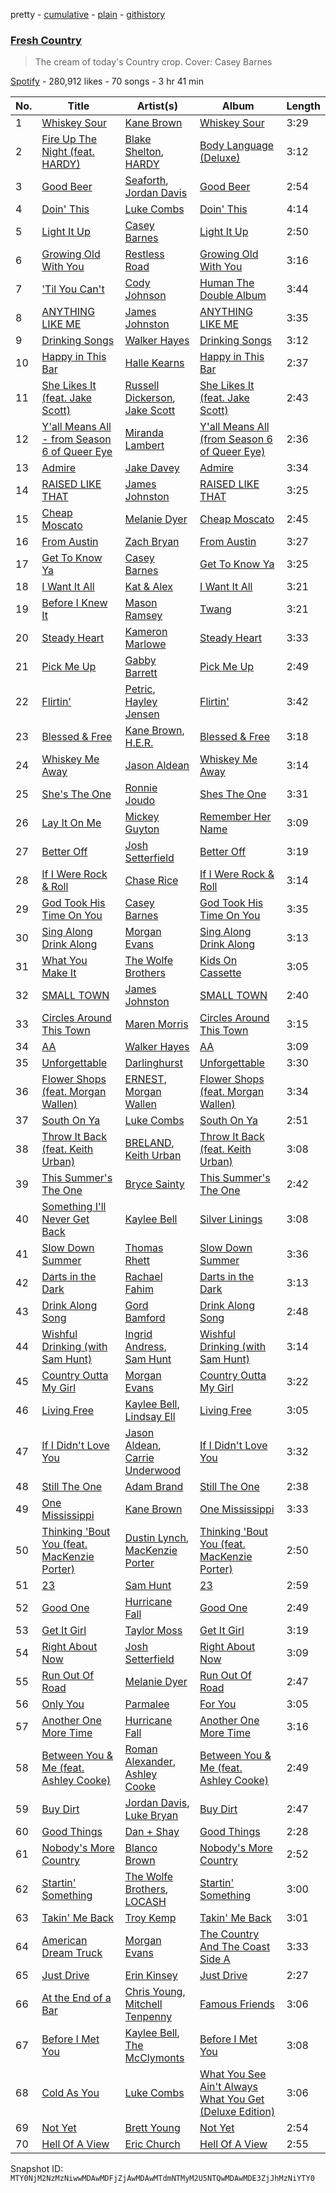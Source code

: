 pretty - [cumulative](/playlists/cumulative/37i9dQZF1DWXepGEFFmQXJ.md) - [plain](/playlists/plain/37i9dQZF1DWXepGEFFmQXJ) - [githistory](https://github.githistory.xyz/mackorone/spotify-playlist-archive/blob/main/playlists/plain/37i9dQZF1DWXepGEFFmQXJ)

### [Fresh Country](https://open.spotify.com/playlist/37i9dQZF1DWXepGEFFmQXJ)

> The cream of today's Country crop\. Cover: Casey Barnes

[Spotify](https://open.spotify.com/user/spotify) - 280,912 likes - 70 songs - 3 hr 41 min

| No. | Title | Artist(s) | Album | Length |
|---|---|---|---|---|
| 1 | [Whiskey Sour](https://open.spotify.com/track/1wlbeqO0XpftrT2pVqcxaL) | [Kane Brown](https://open.spotify.com/artist/3oSJ7TBVCWMDMiYjXNiCKE) | [Whiskey Sour](https://open.spotify.com/album/78iTqpAzKHMnonY5UqRIXH) | 3:29 |
| 2 | [Fire Up The Night \(feat\. HARDY\)](https://open.spotify.com/track/5dHF4UXvJ70xefCqD2Wj9N) | [Blake Shelton](https://open.spotify.com/artist/1UTPBmNbXNTittyMJrNkvw), [HARDY](https://open.spotify.com/artist/5QNm7E7RU2m64l6Gliu8Oy) | [Body Language \(Deluxe\)](https://open.spotify.com/album/6ObNVnYp53VJNtIcdo03WJ) | 3:12 |
| 3 | [Good Beer](https://open.spotify.com/track/55M9eKCXJFCpid6WBVyEct) | [Seaforth](https://open.spotify.com/artist/1ryJB2bhfYjjIt8kqy4BoG), [Jordan Davis](https://open.spotify.com/artist/77kULmXAQ6vWer7IIHdGzI) | [Good Beer](https://open.spotify.com/album/3PuVtau24hELLklY6dcd3q) | 2:54 |
| 4 | [Doin' This](https://open.spotify.com/track/4GyD3o5hWoyCuYpdlzZlRL) | [Luke Combs](https://open.spotify.com/artist/718COspgdWOnwOFpJHRZHS) | [Doin' This](https://open.spotify.com/album/6bpCbQ5GTNZ9IE1nvJ0zQA) | 4:14 |
| 5 | [Light It Up](https://open.spotify.com/track/7zHOg6Bu16YZvvRXnlKgWP) | [Casey Barnes](https://open.spotify.com/artist/1WN3NClJsEUzhRjTLSpt60) | [Light It Up](https://open.spotify.com/album/4mu4JS9y4EMTe8DdTvh1BE) | 2:50 |
| 6 | [Growing Old With You](https://open.spotify.com/track/5n4kMW5dn7MHFhXQuJb9zG) | [Restless Road](https://open.spotify.com/artist/5XLWHp9tjK7PWm7SMcvo2q) | [Growing Old With You](https://open.spotify.com/album/161OJ4mZwXGzdeLI2jibXZ) | 3:16 |
| 7 | ['Til You Can't](https://open.spotify.com/track/4k3lPl8YTKuY8c1HelVnm3) | [Cody Johnson](https://open.spotify.com/artist/6zLBxLdl60ekBLpawtT63I) | [Human The Double Album](https://open.spotify.com/album/3og8X1LYiVq3nPdMxpM9Wb) | 3:44 |
| 8 | [ANYTHING LIKE ME](https://open.spotify.com/track/5JTy7gXHt5k9cXf0HFhpda) | [James Johnston](https://open.spotify.com/artist/69HMYPrcstafeCTHI3Dcp1) | [ANYTHING LIKE ME](https://open.spotify.com/album/39c1pwrGbKxOZhVQkMCzM4) | 3:35 |
| 9 | [Drinking Songs](https://open.spotify.com/track/4rqjF6HMDIPWx52U09kNwV) | [Walker Hayes](https://open.spotify.com/artist/7sKxqpSqbIzphAKAhrqvlf) | [Drinking Songs](https://open.spotify.com/album/1fOOTVggmp78uXc2P5lJo1) | 3:12 |
| 10 | [Happy in This Bar](https://open.spotify.com/track/1Gp7GfpmFy7DTYAWZ5wERJ) | [Halle Kearns](https://open.spotify.com/artist/1qhXfHiXKvDP2563X2uFpY) | [Happy in This Bar](https://open.spotify.com/album/6Ibrf4RYLLKOYFQGNO7xFl) | 2:37 |
| 11 | [She Likes It \(feat\. Jake Scott\)](https://open.spotify.com/track/6VVqPBFZIbcmv14zNfOc13) | [Russell Dickerson](https://open.spotify.com/artist/1E2AEtxaFaJtH0lO7kgNKw), [Jake Scott](https://open.spotify.com/artist/0DxPHf2flBAcV2SnZPg3SV) | [She Likes It \(feat\. Jake Scott\)](https://open.spotify.com/album/6w0l7fLsiJTgVAgoxMzBIu) | 2:43 |
| 12 | [Y'all Means All \- from Season 6 of Queer Eye](https://open.spotify.com/track/0gWFFtKm8PaAJdpkajFlD1) | [Miranda Lambert](https://open.spotify.com/artist/66lH4jAE7pqPlOlzUKbwA0) | [Y'all Means All \(from Season 6 of Queer Eye\)](https://open.spotify.com/album/5erJBPynDfaVs7es8K1kJ9) | 2:36 |
| 13 | [Admire](https://open.spotify.com/track/0wdFJP36ORnHvKNK0fEtTg) | [Jake Davey](https://open.spotify.com/artist/5dlylLGY11H1ekOD9hwHuK) | [Admire](https://open.spotify.com/album/6OpFEhugnMcaFwgVGoFFcg) | 3:34 |
| 14 | [RAISED LIKE THAT](https://open.spotify.com/track/15NeNzRcjfuXTnOFHpnmzs) | [James Johnston](https://open.spotify.com/artist/69HMYPrcstafeCTHI3Dcp1) | [RAISED LIKE THAT](https://open.spotify.com/album/6dKTwyfwAejwySdL7dEcZZ) | 3:25 |
| 15 | [Cheap Moscato](https://open.spotify.com/track/0Sz3WfyjvMvAqjdZ8URlXH) | [Melanie Dyer](https://open.spotify.com/artist/159pZhqLdWf1ttWtw0zBoL) | [Cheap Moscato](https://open.spotify.com/album/1YVHfRtUC9nmqUTJlk2zEy) | 2:45 |
| 16 | [From Austin](https://open.spotify.com/track/3X0V4uEujns3TlpoDa2TvP) | [Zach Bryan](https://open.spotify.com/artist/40ZNYROS4zLfyyBSs2PGe2) | [From Austin](https://open.spotify.com/album/2URKspvbbsk7oo4ISroxzG) | 3:27 |
| 17 | [Get To Know Ya](https://open.spotify.com/track/1jS01RraB3eTBL3GnYXCaN) | [Casey Barnes](https://open.spotify.com/artist/1WN3NClJsEUzhRjTLSpt60) | [Get To Know Ya](https://open.spotify.com/album/73OAVag102lgJ7XCQ4zHFb) | 3:25 |
| 18 | [I Want It All](https://open.spotify.com/track/1Td2fjoRbqG8TKAe2sjqS1) | [Kat & Alex](https://open.spotify.com/artist/6K4y1ejK5kZ0kRdgCv5bRg) | [I Want It All](https://open.spotify.com/album/4UtZVkoehTswX1XyGvgT6X) | 3:21 |
| 19 | [Before I Knew It](https://open.spotify.com/track/3cqWSJzuxZCsglpaxWtosT) | [Mason Ramsey](https://open.spotify.com/artist/6xvpfMjWTougrRRtK7iikz) | [Twang](https://open.spotify.com/album/5VbW7e3Ej3H1K5qZ74U42S) | 3:21 |
| 20 | [Steady Heart](https://open.spotify.com/track/4QakuMSCrvw79FQV55xx6T) | [Kameron Marlowe](https://open.spotify.com/artist/31n3CN1jSC5ALUJ9dwT8UI) | [Steady Heart](https://open.spotify.com/album/0q2SQtfrwBE53MnkEo82W9) | 3:33 |
| 21 | [Pick Me Up](https://open.spotify.com/track/7xNYZeFtrB05pi9tc6lEeb) | [Gabby Barrett](https://open.spotify.com/artist/6Iz3eq2aQGFf7TbGT2iahL) | [Pick Me Up](https://open.spotify.com/album/0AFaIppKjr2lO1pCjx1wK5) | 2:49 |
| 22 | [Flirtin'](https://open.spotify.com/track/1LDTXLs9xiPVNDRNGHfAdU) | [Petric](https://open.spotify.com/artist/7afffqSIWfxozaDGWAqSjh), [Hayley Jensen](https://open.spotify.com/artist/2pYmedjA9VyTosPNO3OaTi) | [Flirtin'](https://open.spotify.com/album/0eVcx6oAlchIi1vFRgi9I4) | 3:42 |
| 23 | [Blessed & Free](https://open.spotify.com/track/0HCFZGK3c1TQorbyPHcj1l) | [Kane Brown](https://open.spotify.com/artist/3oSJ7TBVCWMDMiYjXNiCKE), [H.E.R.](https://open.spotify.com/artist/3Y7RZ31TRPVadSFVy1o8os) | [Blessed & Free](https://open.spotify.com/album/055uuuPMs7soYjnONo02QV) | 3:18 |
| 24 | [Whiskey Me Away](https://open.spotify.com/track/0wF5NIMrLi7ZzsFiDNVqIB) | [Jason Aldean](https://open.spotify.com/artist/3FfvYsEGaIb52QPXhg4DcH) | [Whiskey Me Away](https://open.spotify.com/album/1lOiIiSj6MYinTYSMg0yOb) | 3:14 |
| 25 | [She's The One](https://open.spotify.com/track/42Di68uyYR96IwvHYtM0E9) | [Ronnie Joudo](https://open.spotify.com/artist/2gfAOvUByRRsIwjifbOKxC) | [Shes The One](https://open.spotify.com/album/3ka1YGa2qQHfB7OfTx3KJw) | 3:31 |
| 26 | [Lay It On Me](https://open.spotify.com/track/0O9quVZcM3pNu9VPuhfY9m) | [Mickey Guyton](https://open.spotify.com/artist/6nfN5B7Jmi853SHa9106Hz) | [Remember Her Name](https://open.spotify.com/album/29WY4kjzCtXpWrYyywIUnD) | 3:09 |
| 27 | [Better Off](https://open.spotify.com/track/1ri3fquyE7rkzWerCCoGCy) | [Josh Setterfield](https://open.spotify.com/artist/7yEGY87VhZx21THIvHDO4u) | [Better Off](https://open.spotify.com/album/6aBc3vulL7vdiKqJjYVFT2) | 3:19 |
| 28 | [If I Were Rock & Roll](https://open.spotify.com/track/7GMXESVLghURYtnMXl7Ngn) | [Chase Rice](https://open.spotify.com/artist/6pBNfggcZZDCmb0p92OnGn) | [If I Were Rock & Roll](https://open.spotify.com/album/5th0dWTiQ0WkGINantPzEC) | 3:14 |
| 29 | [God Took His Time On You](https://open.spotify.com/track/3QaA5jdFoAvcnxhfE50vCs) | [Casey Barnes](https://open.spotify.com/artist/1WN3NClJsEUzhRjTLSpt60) | [God Took His Time On You](https://open.spotify.com/album/553FYAh936iamVcIN0rx9F) | 3:35 |
| 30 | [Sing Along Drink Along](https://open.spotify.com/track/6B0ghJPshDEklgcFxetWch) | [Morgan Evans](https://open.spotify.com/artist/6fzQ81ouajOEFqCIB9VwrS) | [Sing Along Drink Along](https://open.spotify.com/album/5cWkCXABNO22wRNDqFzjos) | 3:13 |
| 31 | [What You Make It](https://open.spotify.com/track/5ruiqSweVb8QjUTYfKlomJ) | [The Wolfe Brothers](https://open.spotify.com/artist/1McMRetlMqavXFC8TCVfma) | [Kids On Cassette](https://open.spotify.com/album/5VoiqgwCQqpnMB55nIMGni) | 3:05 |
| 32 | [SMALL TOWN](https://open.spotify.com/track/1NesmjPETOsK9X9jR9qXZR) | [James Johnston](https://open.spotify.com/artist/69HMYPrcstafeCTHI3Dcp1) | [SMALL TOWN](https://open.spotify.com/album/3hCTc2Vollvn6DSK2uzMe3) | 2:40 |
| 33 | [Circles Around This Town](https://open.spotify.com/track/13G5xv1wUKvJYbK0wYmioN) | [Maren Morris](https://open.spotify.com/artist/6WY7D3jk8zTrHtmkqqo5GI) | [Circles Around This Town](https://open.spotify.com/album/2MeNs8IOs7udC2CuiFKmlZ) | 3:15 |
| 34 | [AA](https://open.spotify.com/track/77oKig47u34qCCFWKMfu1e) | [Walker Hayes](https://open.spotify.com/artist/7sKxqpSqbIzphAKAhrqvlf) | [AA](https://open.spotify.com/album/7m5hJYb9a0sxNstIKm3PPz) | 3:09 |
| 35 | [Unforgettable](https://open.spotify.com/track/3iGJtZHxtI3O8qD3Iy4vjv) | [Darlinghurst](https://open.spotify.com/artist/3OjwjBrXRtZtqqmrjc9RYA) | [Unforgettable](https://open.spotify.com/album/5970tU5hee5HwYy4fJbYgD) | 3:30 |
| 36 | [Flower Shops \(feat\. Morgan Wallen\)](https://open.spotify.com/track/2ccuOtUjIyx3tPcsnpeBzJ) | [ERNEST](https://open.spotify.com/artist/4GGfAshSkqoxpZdoaHm7ky), [Morgan Wallen](https://open.spotify.com/artist/4oUHIQIBe0LHzYfvXNW4QM) | [Flower Shops \(feat\. Morgan Wallen\)](https://open.spotify.com/album/5gdgH8d7W2KwkK03Ea0vpi) | 3:34 |
| 37 | [South On Ya](https://open.spotify.com/track/0cvmA0xg8FkzKvBnO8987X) | [Luke Combs](https://open.spotify.com/artist/718COspgdWOnwOFpJHRZHS) | [South On Ya](https://open.spotify.com/album/2bnuOCorMF9NzCFQegmfnC) | 2:51 |
| 38 | [Throw It Back \(feat\. Keith Urban\)](https://open.spotify.com/track/4BLiRJdtn8jwUVtvbHIv2T) | [BRELAND](https://open.spotify.com/artist/0C86lmpnwiyLDUiyo4d0P1), [Keith Urban](https://open.spotify.com/artist/0u2FHSq3ln94y5Q57xazwf) | [Throw It Back \(feat\. Keith Urban\)](https://open.spotify.com/album/56rScV2lFznLUGxqYYwUpo) | 3:08 |
| 39 | [This Summer's The One](https://open.spotify.com/track/7w2BUkoME2VxIZltz8zuqS) | [Bryce Sainty](https://open.spotify.com/artist/6FzcOBH2gzC2UyGt6cme0t) | [This Summer's The One](https://open.spotify.com/album/5FL5wCFvoZUvPYV7Ohgl43) | 2:42 |
| 40 | [Something I'll Never Get Back](https://open.spotify.com/track/1LQ1PCZsbIxz2uhkGNct9p) | [Kaylee Bell](https://open.spotify.com/artist/4J3TXBvAMckFbTxqxNYpDj) | [Silver Linings](https://open.spotify.com/album/5EMEAda8t8zLXlZ0oSFUZg) | 3:08 |
| 41 | [Slow Down Summer](https://open.spotify.com/track/1fff5nZGyRJtFLkOrSSwOU) | [Thomas Rhett](https://open.spotify.com/artist/6x2LnllRG5uGarZMsD4iO8) | [Slow Down Summer](https://open.spotify.com/album/6uWWkRv3qKdFcFyayL1Vw4) | 3:36 |
| 42 | [Darts in the Dark](https://open.spotify.com/track/01U7Hj60HEBOI9jCY9Wfh7) | [Rachael Fahim](https://open.spotify.com/artist/0l7PmxcaTok6bxl67BX6XT) | [Darts in the Dark](https://open.spotify.com/album/72qFlRjiGC6RJey0c4yHHD) | 3:13 |
| 43 | [Drink Along Song](https://open.spotify.com/track/0EKtrPckzmWUQgVQpLd61k) | [Gord Bamford](https://open.spotify.com/artist/1w9VjfHGE5qPLJQy3dKups) | [Drink Along Song](https://open.spotify.com/album/5r840J3ihnRPTn2XShDJyy) | 2:48 |
| 44 | [Wishful Drinking \(with Sam Hunt\)](https://open.spotify.com/track/3HGnIIdHYIbkowzLk8UHbE) | [Ingrid Andress](https://open.spotify.com/artist/0jPnVIasXzBYjrlpO5irii), [Sam Hunt](https://open.spotify.com/artist/2kucQ9jQwuD8jWdtR9Ef38) | [Wishful Drinking \(with Sam Hunt\)](https://open.spotify.com/album/2vb8B3MYGjfYlGch4KlEfe) | 3:14 |
| 45 | [Country Outta My Girl](https://open.spotify.com/track/12JnMGEzuhRdyBZ84UAi07) | [Morgan Evans](https://open.spotify.com/artist/6fzQ81ouajOEFqCIB9VwrS) | [Country Outta My Girl](https://open.spotify.com/album/5yMa7b6GWvPHTPijIDQVtJ) | 3:22 |
| 46 | [Living Free](https://open.spotify.com/track/0oMa11SpEDdjmYvEkOg4Pa) | [Kaylee Bell](https://open.spotify.com/artist/4J3TXBvAMckFbTxqxNYpDj), [Lindsay Ell](https://open.spotify.com/artist/4lpA7MWpQpY7hKkwfLxw2Q) | [Living Free](https://open.spotify.com/album/5FpWd9Y9csfi4xYhCcvbVh) | 3:05 |
| 47 | [If I Didn't Love You](https://open.spotify.com/track/5f3MXmTmstozFg0BH1yPUk) | [Jason Aldean](https://open.spotify.com/artist/3FfvYsEGaIb52QPXhg4DcH), [Carrie Underwood](https://open.spotify.com/artist/4xFUf1FHVy696Q1JQZMTRj) | [If I Didn't Love You](https://open.spotify.com/album/6gYe3uo5YjJslbXYdSzSdf) | 3:32 |
| 48 | [Still The One](https://open.spotify.com/track/6drVWzBYAceXUCAtdl1Fnu) | [Adam Brand](https://open.spotify.com/artist/42XeVHEwXlejTSpz3lU0Ia) | [Still The One](https://open.spotify.com/album/3tQSwavTtrMTGebddI8Fqw) | 2:38 |
| 49 | [One Mississippi](https://open.spotify.com/track/4FdPnT2cFrpWCmWZd7GXc3) | [Kane Brown](https://open.spotify.com/artist/3oSJ7TBVCWMDMiYjXNiCKE) | [One Mississippi](https://open.spotify.com/album/3VCaKLIlIDrfKvurZcTmBl) | 3:33 |
| 50 | [Thinking 'Bout You \(feat\. MacKenzie Porter\)](https://open.spotify.com/track/7DhvNzyMM8jJWcfykG3psB) | [Dustin Lynch](https://open.spotify.com/artist/1dID9zgn0OV0Y8ud7Mh2tS), [MacKenzie Porter](https://open.spotify.com/artist/6nXco5Q3cJJ0ZutnBOsSpq) | [Thinking 'Bout You \(feat\. MacKenzie Porter\)](https://open.spotify.com/album/2KwIVKnLZLilwl5mYKTtTH) | 2:50 |
| 51 | [23](https://open.spotify.com/track/4PuAqZlL1tkidkuxfDlLbF) | [Sam Hunt](https://open.spotify.com/artist/2kucQ9jQwuD8jWdtR9Ef38) | [23](https://open.spotify.com/album/3i5LIueVgxjgCu1TIZOraP) | 2:59 |
| 52 | [Good One](https://open.spotify.com/track/1zIV0opbIvd7gmFjSZm64X) | [Hurricane Fall](https://open.spotify.com/artist/2PKMFahF0XfzJ3nYQiXcA8) | [Good One](https://open.spotify.com/album/5XaWYXtUEkxfbeNxzOU4Fd) | 2:49 |
| 53 | [Get It Girl](https://open.spotify.com/track/4mmq0ddxmYMaclRzat1syG) | [Taylor Moss](https://open.spotify.com/artist/6kk3eFuZoE4Lq7dD03Ehkj) | [Get It Girl](https://open.spotify.com/album/4YMLdLyEfY41B8PlFBUFQ5) | 3:19 |
| 54 | [Right About Now](https://open.spotify.com/track/6wr9dPXfupWTsIUJv00LVF) | [Josh Setterfield](https://open.spotify.com/artist/7yEGY87VhZx21THIvHDO4u) | [Right About Now](https://open.spotify.com/album/2yts4vdn9werWgmEGm1rki) | 3:09 |
| 55 | [Run Out Of Road](https://open.spotify.com/track/6Qdy3AHJZbgY9dv4soh1yO) | [Melanie Dyer](https://open.spotify.com/artist/159pZhqLdWf1ttWtw0zBoL) | [Run Out Of Road](https://open.spotify.com/album/1CQ4RFvGLGvfFs1HyD4Is5) | 2:47 |
| 56 | [Only You](https://open.spotify.com/track/0BOAxZQ9xv738lfPKpBBsi) | [Parmalee](https://open.spotify.com/artist/4TshyQDihSYXSWqvclXl3I) | [For You](https://open.spotify.com/album/33TRcgk13pDfnELf22G8wN) | 3:05 |
| 57 | [Another One More Time](https://open.spotify.com/track/5hFeerouDWGm7W3w1rZZSU) | [Hurricane Fall](https://open.spotify.com/artist/2PKMFahF0XfzJ3nYQiXcA8) | [Another One More Time](https://open.spotify.com/album/7djskwMLcIadqH9Q5m0wXT) | 3:16 |
| 58 | [Between You & Me \(feat\. Ashley Cooke\)](https://open.spotify.com/track/2OqlfzJ5w5NHkcjXJm5997) | [Roman Alexander](https://open.spotify.com/artist/55snOo1hCfZ7FC9ogPpGnH), [Ashley Cooke](https://open.spotify.com/artist/2qwXeRk8VBAegbUnf3xdyi) | [Between You & Me \(feat\. Ashley Cooke\)](https://open.spotify.com/album/5sSVCvQnB0WkzXH3X8HpGe) | 2:49 |
| 59 | [Buy Dirt](https://open.spotify.com/track/69AIpwGNLxr4qS1X5ynx60) | [Jordan Davis](https://open.spotify.com/artist/77kULmXAQ6vWer7IIHdGzI), [Luke Bryan](https://open.spotify.com/artist/0BvkDsjIUla7X0k6CSWh1I) | [Buy Dirt](https://open.spotify.com/album/2y9DFhTWC7QQJMvygK0TzO) | 2:47 |
| 60 | [Good Things](https://open.spotify.com/track/0n2ZsjzilyRjIyCr7Mcgk7) | [Dan + Shay](https://open.spotify.com/artist/7z5WFjZAIYejWy0NI5lv4T) | [Good Things](https://open.spotify.com/album/6ap7EgZFWKOCrsGZyAzM9U) | 2:28 |
| 61 | [Nobody's More Country](https://open.spotify.com/track/3e9GzPcnquUu3vLZU3man4) | [Blanco Brown](https://open.spotify.com/artist/3yzRiNMZdTsSUgplcyYZ4i) | [Nobody's More Country](https://open.spotify.com/album/6Ty3A6KMug1QL8CAXmdcz5) | 2:52 |
| 62 | [Startin' Something](https://open.spotify.com/track/5ncsghcdHl3odHvkIl8y3P) | [The Wolfe Brothers](https://open.spotify.com/artist/1McMRetlMqavXFC8TCVfma), [LOCASH](https://open.spotify.com/artist/5IcGbIAgdns0R5EJKHMjCQ) | [Startin' Something](https://open.spotify.com/album/1GIquCAg1ScgEkO2yP1fAE) | 3:00 |
| 63 | [Takin' Me Back](https://open.spotify.com/track/7vfwqVbhwWK8dSVba68EYY) | [Troy Kemp](https://open.spotify.com/artist/3o6t3UAOCyBn3jNytoNNoT) | [Takin' Me Back](https://open.spotify.com/album/7pLkHBQvgIPDH0AGXDZrkG) | 3:01 |
| 64 | [American Dream Truck](https://open.spotify.com/track/152TIXJ0UwKuf7j6nL0HFa) | [Morgan Evans](https://open.spotify.com/artist/6fzQ81ouajOEFqCIB9VwrS) | [The Country And The Coast Side A](https://open.spotify.com/album/1ElweYFwJ8U3meh38gMa8R) | 3:33 |
| 65 | [Just Drive](https://open.spotify.com/track/1puprgnIxARMj8gR3Jj4B2) | [Erin Kinsey](https://open.spotify.com/artist/5TtSGhhCPt56x4ZPfg7DFq) | [Just Drive](https://open.spotify.com/album/5Pi5rw478LMuMAOFzecWt4) | 2:27 |
| 66 | [At the End of a Bar](https://open.spotify.com/track/2NYOqKy4VX6dqVtzrv1Cx9) | [Chris Young](https://open.spotify.com/artist/4BYxqVkZyFjtik7crYLg5Q), [Mitchell Tenpenny](https://open.spotify.com/artist/1p6CdzJRoicjRcSdWoB9Qc) | [Famous Friends](https://open.spotify.com/album/4WyhB7bn1Dy3w7GBWUAO1a) | 3:06 |
| 67 | [Before I Met You](https://open.spotify.com/track/4Mq47WHb5jawIRZR1v3nFz) | [Kaylee Bell](https://open.spotify.com/artist/4J3TXBvAMckFbTxqxNYpDj), [The McClymonts](https://open.spotify.com/artist/3rQZpe0EHJWXItfc2OzzKf) | [Before I Met You](https://open.spotify.com/album/5Ey3VOt56tiLcuBptMkvP1) | 3:08 |
| 68 | [Cold As You](https://open.spotify.com/track/7IWV29mryrqtO0JVgnPtfv) | [Luke Combs](https://open.spotify.com/artist/718COspgdWOnwOFpJHRZHS) | [What You See Ain't Always What You Get \(Deluxe Edition\)](https://open.spotify.com/album/25TJxI6ZH6XjT8geRQAFz5) | 3:06 |
| 69 | [Not Yet](https://open.spotify.com/track/0WVvn1HeAGVcnMnQcKPAQg) | [Brett Young](https://open.spotify.com/artist/0fiWOxhsBsQQvFDtxUQWo0) | [Not Yet](https://open.spotify.com/album/5yhE9I7y2sfvB83vBkIRVJ) | 2:54 |
| 70 | [Hell Of A View](https://open.spotify.com/track/1kBx9VGumfuvlfqdlAGorE) | [Eric Church](https://open.spotify.com/artist/2IvkS5MXK0vPGnwyJsrEyV) | [Hell Of A View](https://open.spotify.com/album/6i8SLfUQsagk3SSPrj5AUW) | 2:55 |

Snapshot ID: `MTY0NjM2NzMzNiwwMDAwMDFjZjAwMDAwMTdmNTMyM2U5NTQwMDAwMDE3ZjJhMzNiYTY0`
